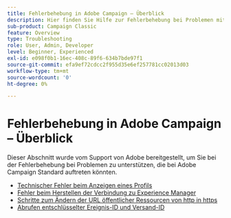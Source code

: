 ```yaml
---
title: Fehlerbehebung in Adobe Campaign – Überblick
description: Hier finden Sie Hilfe zur Fehlerbehebung bei Problemen mit Adobe Campaign.
sub-product: Campaign Classic
feature: Overview
type: Troubleshooting
role: User, Admin, Developer
level: Beginner, Experienced
exl-id: e098f0b1-16ec-408c-89f6-634b7bde97f1
source-git-commit: efa9ef72cdcc2f955d35e6ef257781cc02013d03
workflow-type: tm+mt
source-wordcount: '0'
ht-degree: 0%

---
```


# Fehlerbehebung in Adobe Campaign – Überblick

Dieser Abschnitt wurde vom Support von Adobe bereitgestellt, um Sie bei der Fehlerbehebung bei Problemen zu unterstützen, die bei Adobe Campaign Standard auftreten könnten.

* [Technischer Fehler beim Anzeigen eines Profils](/help/troubleshoot/technical-error-while-viewing-profile.md)
* [Fehler beim Herstellen der Verbindung zu Experience Manager](/help/troubleshoot/error-aem-connection.md)
* [Schritte zum Ändern der URL öffentlicher Ressourcen von http in https](/help/troubleshoot/change-public-resource-url.md)
* [Abrufen entschlüsselter Ereignis-ID und Versand-ID](/help/troubleshoot/decrypted-eventid-and-deliveryid.md)

